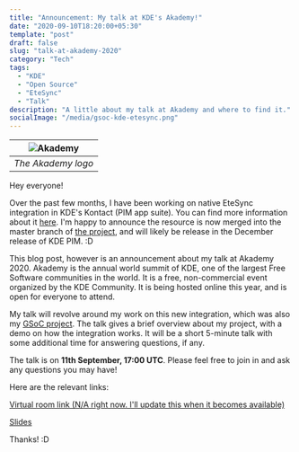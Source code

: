 ```yaml
---
title: "Announcement: My talk at KDE's Akademy!"
date: "2020-09-10T18:20:00+05:30"
template: "post"
draft: false
slug: "talk-at-akademy-2020"
category: "Tech"
tags:
  - "KDE"
  - "Open Source"
  - "EteSync"
  - "Talk"
description: "A little about my talk at Akademy and where to find it."
socialImage: "/media/gsoc-kde-etesync.png"
---
```


| ![Akademy](/media/akademy_logo_simple.png) |
| :----------------------------------------: |
|             _The Akademy logo_             |

Hey everyone!

Over the past few months, I have been working on native EteSync integration in KDE's Kontact (PIM app suite). You can find more information about it [here](https://www.thejollyblog.tech/posts/KDE/gsoc-part-6-user-guide). I'm happy to announce the resource is now merged into the master branch of [the project](https://invent.kde.org/pim/kdepim-runtime), and will likely be release in the December release of KDE PIM. :D

This blog post, however is an announcement about my talk at Akademy 2020. Akademy is the annual world summit of KDE, one of the largest Free Software communities in the world. It is a free, non-commercial event organized by the KDE Community. It is being hosted online this year, and is open for everyone to attend.

My talk will revolve around my work on this new integration, which was also my [GSoC project](https://www.thejollyblog.tech/tag/g-so-c/). The talk gives a brief overview about my project, with a demo on how the integration works. It will be a short 5-minute talk with some additional time for answering questions, if any.

The talk is on **11th September, 17:00 UTC**.
Please feel free to join in and ask any questions you may have!

Here are the relevant links:

[Virtual room link (N/A right now. I'll update this when it becomes available)](#)

[Slides](https://docs.google.com/presentation/d/14ONGlWRmIwxXZkeOcrvALKse6TOR2gaFFulSodePA2s/edit?usp=sharing)

Thanks! :D

